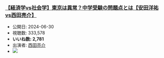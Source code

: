 ### [【経済学vs社会学】東京は異常？中学受験の問題点とは【安田洋祐vs西田亮介】](https://www.youtube.com/watch?v=D3UF1RCvDeQ)
-   公開日: 2024-06-30
-   視聴数: 333,578
-   **いいね数: 2,781**
-   出演者: [西田亮介](/rehacq_fan/people/西田亮介 "wikilink")
- [![](https://img.youtube.com/vi/D3UF1RCvDeQ/hqdefault.jpg)](https://www.youtube.com/watch?v=D3UF1RCvDeQ)
